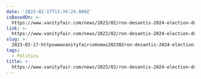 ```yaml
---
date: '2023-02-17T13:39:24.000Z'
isBasedOn: >-
  https://www.vanityfair.com/news/2023/02/ron-desantis-2024-election-donald-trump
link: >-
  https://www.vanityfair.com/news/2023/02/ron-desantis-2024-election-donald-trump
slug: >-
  2023-02-17-httpswwwvanityfaircomnews202302ron-desantis-2024-election-donald-trump
tags:
  - Politics
title: >-
  https://www.vanityfair.com/news/2023/02/ron-desantis-2024-election-donald-trump
---
```


